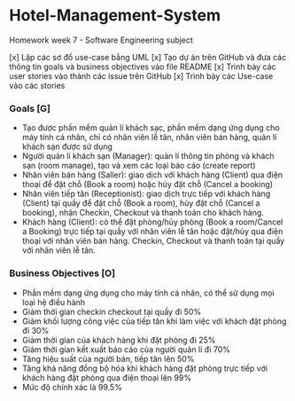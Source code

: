 # Hotel-Management-System
Homework week 7 - Software Engineering subject

[x] Lập các sơ đồ use-case bằng UML
[x] Tạo dự án trên GitHub và đưa các thông tin goals và business objectives vào file README
[x] Trình bày các user stories vào thành các issue trên GitHub
[x] Trình bày các Use-case vào các stories

### Goals [G]

- Tạo được phần mềm quản lí khách sạc, phần mềm dạng ứng dụng cho máy tính cá nhân, chỉ có nhân viên lễ tân, nhân viên bán hàng, quản lí khách sạn được sử dụng
- Người quản lí khách sạn (Manager): quản lí thông tin phòng và khách sạn (room manage), tạo và xem các loại báo cáo (create report)
- Nhân viên bán hàng (Saller): giao dịch với khách hàng (Client) qua điện thoại để đặt chỗ (Book a room) hoặc hủy đặt chỗ (Cancel a booking)
- Nhân viên tiếp tân (Receptionist): giao dịch trực tiếp với khách hàng (Client) tại quầy để đặt chỗ (Book a room), hủy đặt chỗ (Cancel a booking), nhận Checkin, Checkout và thanh toán cho khách hàng.
- Khách hàng (Client): có thể đặt phòng/hủy phòng (Book a room/Cancel a Booking) trực tiếp tại quầy với nhân viên lễ tân hoặc đặt/hủy qua điện thoại với nhân viên bán hàng. Checkin, Checkout và thanh toán tại quầy với nhân viên lễ tân.

### Business Objectives [O]
- Phần mềm dạng ứng dụng cho máy tính cá nhân, có thể sử dụng mọi loại hệ điều hành
- Giảm thời gian checkin checkout tại quầy đi 50%
- Giảm khối lượng công việc của tiếp tân khi làm việc với khách đặt phòng đi 30%
- Giảm thời gian của khách hàng khi đặt phòng đi 25%
- Giảm thời gian kết xuất báo cáo của người quản lí đi 70%
- Tăng hiệu suất của người bán, tiếp tân lên 50%
- Tăng khả năng đồng bộ hóa khi khách hàng đặt phòng trực tiếp với khách hàng đặt phòng qua điện thoại lên 99%
- Mức độ chính xác là 99.5%
